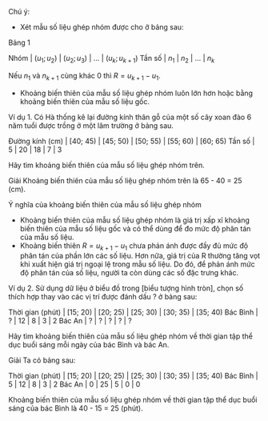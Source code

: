 Chú ý:
- Xét mẫu số liệu ghép nhóm được cho ở bảng sau:

Bảng 1

Nhóm | $(u_1; u_2)$ | $(u_2; u_3)$ | ... | $(u_k; u_{k+1})$
Tần số | $n_1$ | $n_2$ | ... | $n_k$

Nếu $n_1$ và $n_{k+1}$ cùng khác 0 thì $R = u_{k+1} - u_1$.

- Khoảng biến thiên của mẫu số liệu ghép nhóm luôn lớn hơn hoặc bằng khoảng biến thiên của mẫu số liệu gốc.

Ví dụ 1. Có Hà thống kê lại đường kính thân gỗ của một số cây xoan đào 6 năm tuổi được trồng ở một lâm trường ở bảng sau.

Đường kính (cm) | [40; 45) | [45; 50) | [50; 55) | [55; 60) | [60; 65)
Tần số | 5 | 20 | 18 | 7 | 3

Hãy tìm khoảng biến thiên của mẫu số liệu ghép nhóm trên.

Giải
Khoảng biến thiên của mẫu số liệu ghép nhóm trên là
65 - 40 = 25 (cm).

Ý nghĩa của khoảng biến thiên của mẫu số liệu ghép nhóm
- Khoảng biến thiên của mẫu số liệu ghép nhóm là giá trị xấp xỉ khoảng biến thiên của mẫu số liệu gốc và có thể dùng để đo mức độ phân tán của mẫu số liệu.
- Khoảng biến thiên $R = u_{k+1} - u_1$ chưa phản ánh được đầy đủ mức độ phân tán của phần lớn các số liệu. Hơn nữa, giá trị của R thường tăng vọt khi xuất hiện giá trị ngoại lệ trong mẫu số liệu. Do đó, để phản ánh mức độ phân tán của số liệu, người ta còn dùng các số đặc trưng khác.

Ví dụ 2. Sử dụng dữ liệu ở biểu đồ trong [biểu tượng hình tròn], chọn số thích hợp thay vào các vị trí được đánh dấu ? ở bảng sau:

Thời gian (phút) | [15; 20) | [20; 25) | [25; 30) | [30; 35) | [35; 40)
Bác Bình | ? | 12 | 8 | 3 | 2
Bác An | ? | ? | ? | ? | ?

Hãy tìm khoảng biến thiên của mẫu số liệu ghép nhóm về thời gian tập thể dục buổi sáng mỗi ngày của bác Bình và bác An.

Giải
Ta có bảng sau:

Thời gian (phút) | [15; 20) | [20; 25) | [25; 30) | [30; 35) | [35; 40)
Bác Bình | 5 | 12 | 8 | 3 | 2
Bác An | 0 | 25 | 5 | 0 | 0

Khoảng biến thiên của mẫu số liệu ghép nhóm về thời gian tập thể dục buổi sáng của bác Bình là 40 - 15 = 25 (phút).